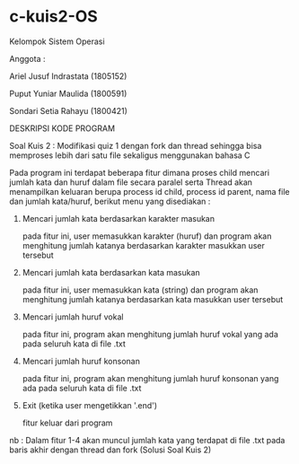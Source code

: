 # c-kuis2-OS

Kelompok Sistem Operasi

Anggota :

Ariel Jusuf Indrastata (1805152)

Puput Yuniar Maulida (1800591)

Sondari Setia Rahayu (1800421)


DESKRIPSI KODE PROGRAM

Soal Kuis 2 :  Modifikasi quiz 1 dengan fork dan thread sehingga bisa memproses lebih dari satu file sekaligus menggunakan bahasa C

Pada program ini terdapat beberapa fitur dimana proses child mencari jumlah kata dan huruf dalam file secara paralel serta Thread akan menampilkan keluaran berupa process id child, process id parent, nama file dan jumlah kata/huruf, berikut menu yang disediakan :

1. Mencari jumlah kata berdasarkan karakter masukan

   pada fitur ini, user memasukkan karakter (huruf) dan program akan menghitung jumlah katanya berdasarkan karakter masukkan user tersebut

2. Mencari jumlah kata berdasarkan kata masukan

   pada fitur ini, user memasukkan kata (string) dan program akan menghitung jumlah katanya berdasarkan kata masukkan user tersebut

3. Mencari jumlah huruf vokal

   pada fitur ini, program akan menghitung jumlah huruf vokal yang ada pada seluruh kata di file .txt

4. Mencari jumlah huruf konsonan

   pada fitur ini, program akan menghitung jumlah huruf konsonan yang ada pada seluruh kata di file .txt

5. Exit (ketika user mengetikkan '.end')

   fitur keluar dari program

nb : Dalam fitur 1-4 akan muncul jumlah kata yang terdapat di file .txt pada baris akhir dengan thread dan fork (Solusi Soal Kuis 2)
